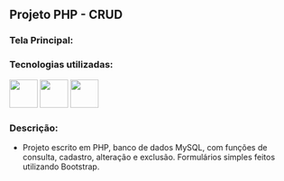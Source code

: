 ## Projeto PHP - CRUD

### Tela Principal:



### Tecnologias utilizadas:

<div style="display: inline;">
<img width='50' heigth='50' src="https://cdn.jsdelivr.net/gh/devicons/devicon/icons/bootstrap/bootstrap-original.svg" />
<img width='50' heigth='50' src="https://cdn.jsdelivr.net/gh/devicons/devicon/icons/php/php-plain.svg" />
<img width='50' heigth='50' src="https://cdn.jsdelivr.net/gh/devicons/devicon/icons/mysql/mysql-original-wordmark.svg" />
</div>

### Descrição:

<ul>
  <li>Projeto escrito em PHP, banco de dados MySQL, com funções de consulta, cadastro, alteração e exclusão. Formulários simples feitos utilizando Bootstrap. </li>
</ul>
